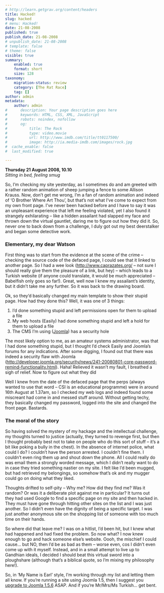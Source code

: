 ```yaml
---
# http://learn.getgrav.org/content/headers
title: Hacked!
slug: hacked
# menu: Hacked!
date: 21-08-2008
published: true
publish_date: 21-08-2008
# unpublish_date: 21-08-2008
# template: false
# theme: false
visible: true
summary:
    enabled: true
    format: short
    size: 128
taxonomy:
    migration-status: review
    category: [The Rat Race]
    tag: []
author: admin
metadata:
    author: admin
#      description: Your page description goes here
#      keywords: HTML, CSS, XML, JavaScript
#      robots: noindex, nofollow
#      og:
#          title: The Rock
#          type: video.movie
#          url: http://www.imdb.com/title/tt0117500/
#          image: http://ia.media-imdb.com/images/rock.jpg
#  cache_enable: false
#  last_modified: true

---
```


**Thursday 21 August 2008, 10.10**  
*Sitting in bed, feeling smug*

So, I’m checking my site yesterday, as I sometimes do and am greeted with a rather random animation of sheep jumping a fence to some Allison Krauss. Now, don’t get me wrong, I’m a fan of random animation and indeed of ‘O Brother Where Art Thou’, but that’s not what I’ve come to expect from my own front page. I’ve never been hacked before and I have to say it was an unpleasant experience that left me feeling violated, yet I also found it strangely exhilarating – like a hidden assailant had slapped my face and thrown down the virtual gauntlet, daring me to figure out how they did it. So, never one to back down from a challenge, I duly got out my best deerstalker and began some detective work.

### Elementary, my dear Watson

First thing was to start from the evidence at the scene of the crime – checking the source code of the defaced page, I could see that it linked to another page. So I had a wee look (http://www.caprazates.org/ – not sure I should really give them the pleasure of a link, but hey) – which leads to a Turkish website (if anyone could translate, it would be much appreciated – Babelfish only goes so far!). Great, well now I knew my assailant’s identity, but it didn’t take me any further. So it was back to the drawing board.

Ok, so they’d basically changed my main template to show their stupid page. How had they done this? Well, it was one of 3 things:

1. I’d done something stupid and left permissions open for them to upload a file
2. My web hosts (<a>Easily</a>) had done something stupid and left a hold for them to upload a file
3. The CMS I’m using ([Joomla](http://www.joomla.org)) has a security hole

The most likely option to me, as an amateur systems administrator, was that I had done something stupid, but I thought I’d check Easily and Joomla’s forums for any indications. After some digging, I found out that there was indeed a security flaw with Joomla (http://developer.joomla.org/security/news/241-20080801-core-password-remind-functionality.html). Haha! Relieved it wasn’t my fault, I breathed a sigh of relief. Now to figure out what they did

Well I knew from the date of the defaced page that the perps (always wanted to use that word – CSI is an educational programme) were in around 16th August at 1.37am, so I checked my web logs and indeed found some miscreant had come in and messed stuff around. Without getting techy, they basically changed my password, logged into the site and changed the front page. Bastards.

### The moral of the story

So having solved the mystery of my hackage and the intellectual challenge, my thoughts turned to justice (actually, they turned to revenge first, but then I thought probably best not to take on people who do this sort of stuff – it’s a bit like poking a bully in the chest). In the absence of internet police, what could I do? I couldn’t have the person arrested. I couldn’t fine them. I couldn’t even ring them up and shout down the phone. All I could really do was email them a strongly worded message, which I didn’t really want to do in case they tried something nastier on my site. I felt like I’d been mugged, but had retrieved my belongings, so somehow that’s ok and my mugger could go on doing what they liked.

Thoughts drifted to self-pity – Why me? How did they find me? Was it random? Or was it a deliberate plot against me in particular? It turns out they had used Google to find a specific page on my site and then hacked in. They must have gone through hitting other sites on the list and I was just another. So I didn’t even have the dignity of being a specific target. I was just another anonymous site on the shopping list of someone with too much time on their hands.

So where did that leave me? I was on a hitlist, I’d been hit, but I knew what had happened and had fixed the problem. So now what? I now knew enough to go and hack someone else’s website. Oooh, the mischief I could cause… but NO, then I’d be as bad as them – worse even, cos I didn’t even come up with it myself. Instead, and in a small attempt to live up to Gandhian ideals, I decided I should beat this virtual sword into a ploughshare (although that’s a biblical quote, so I’m mixing my philosophy here!).

So, in ‘My Name is Earl’ style, I’m working through my list and letting them all know. If you’re running a site using Joomla 1.5, then I suggest you [upgrade to Joomla 1.5.6](http://www.joomla.org/announcements/release-news/5199-joomla-156-released.html) ASAP. And if you’re Mr/Mrs/Ms Turkish… get bent.